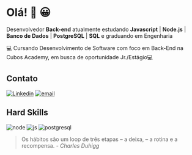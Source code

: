 # Olá! :wave: :grinning:

Desenvolvedor **Back-end** atualmente estudando **Javascript** | **Node.js** | **Banco de Dados** | **PostgreSQL** | **SQL** e graduando em Engenharia

:computer: Cursando Desenvolvimento de Software com foco em Back-End na Cubos Academy, em busca de oportunidade Jr./Estágio:computer:

## Contato 

[![Linkedin](https://img.shields.io/badge/LinkedIn-0077B5?style=for-the-badge&logo=linkedin&logoColor=white)](https://www.linkedin.com/in/yurifrancoc/) [![email](https://img.shields.io/badge/Gmail-D14836?style=for-the-badge&logo=gmail&logoColor=white)](mailto:yurifrancoh@gmail.com)

## Hard Skills

![node](https://img.shields.io/badge/Node.js-339933?style=for-the-badge&logo=nodedotjs&logoColor=white) 	![js](https://img.shields.io/badge/JavaScript-323330?style=for-the-badge&logo=javascript&logoColor=F7DF1E)  	![postgresql](https://img.shields.io/badge/PostgreSQL-316192?style=for-the-badge&logo=postgresql&logoColor=white)


> Os hábitos são um loop de três etapas – a deixa, – a rotina e a recompensa. - *Charles Duhigg*
